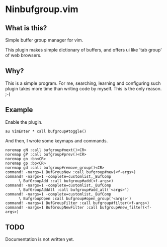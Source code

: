 # Ninbufgroup.vim
## What is this?
Simple buffer group manager for vim.

This plugin makes simple dictionary of buffers,
and offers ui like 'tab group' of web browsers.

## Why?
This is a simple program. For me, searching, learning and configuring such plugin takes more time than writing code by myself. This is the only reason. ;-(

## Example
Enable the plugin.

```vim
au VimEnter * call bufgroup#toggle()
```


And then, I wrote some keymaps and commands.
```vim
noremap gN :call bufgroup#next()<CR>
noremap gP :call bufgroup#prev()<CR>
noremap gn :bn<CR>
noremap gp :bp<CR>
noremap gd :call bufgroup#remove_group()<CR>
command! -nargs=1 BufGroupNew :call bufgroup#new(<f-args>)
command! -nargs=1 -complete=customlist,_BufComp
      \ BufGroupAdd :call bufgroup#add(<f-args>)
command! -nargs=1 -complete=customlist,_BufComp
      \ BufGroupAddAll :call bufgroup#add_all('<args>')
command! -nargs=1 -complete=customlist,_BufComp
      \ BufgroupOpen :call bufgroup#open_group('<args>')
command! -nargs=1 BufGroupFilter :call bufgroup#filter(<f-args>)
command! -nargs=1 BufGroupNewFilter :call bufgroup#new_filter(<f-args>)
```


## TODO
Documentation is not written yet.
